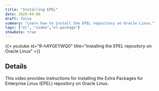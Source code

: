 ```yaml
---
title: "Installing EPEL"
date: 2020-04-08
draft: false
summary: "Learn how to install the EPEL repository on Oracle Linux."
tags: ["ol", "video","ol-package"]
showDate: true
---
```


{{< youtube id="R-hAYGEYWQ0" title="Installing the EPEL repository on Oracle Linux" >}}

## Details

This video provides instructions for installing the Extra Packages for Enterprise Linux (EPEL) repository on Oracle Linux.
